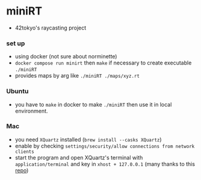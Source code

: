 # miniRT
* 42tokyo's raycasting project

### set up
* using docker (not sure about norminette)
* `docker compose run minirt` then `make` if necessary to create executable `./miniRT`
* provides maps by arg like `./miniRT ./maps/xyz.rt`

### Ubuntu
* you have to `make` in docker to make `./miniRT` then use it in local environment.

### Mac
* you need `XQuartz` installed (`brew install --casks XQuartz`)
* enable by checking `settings/security/allow connections from network clients`
* start the program and open XQuartz's terminal with `application/terminal` and key in `xhost + 127.0.0.1`
(many thanks to this [repo](https://github.com/jo-tan/42_cub3D))

